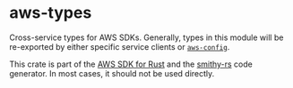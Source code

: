 # aws-types

Cross-service types for AWS SDKs. Generally, types in this module will be re-exported by either specific service clients
or [`aws-config`](https://crates.io/crates/aws-config).

<!-- anchor_start:footer -->
This crate is part of the [AWS SDK for Rust](https://awslabs.github.io/aws-sdk-rust/) and the [smithy-rs](https://github.com/awslabs/smithy-rs) code generator. In most cases, it should not be used directly.
<!-- anchor_end:footer -->
